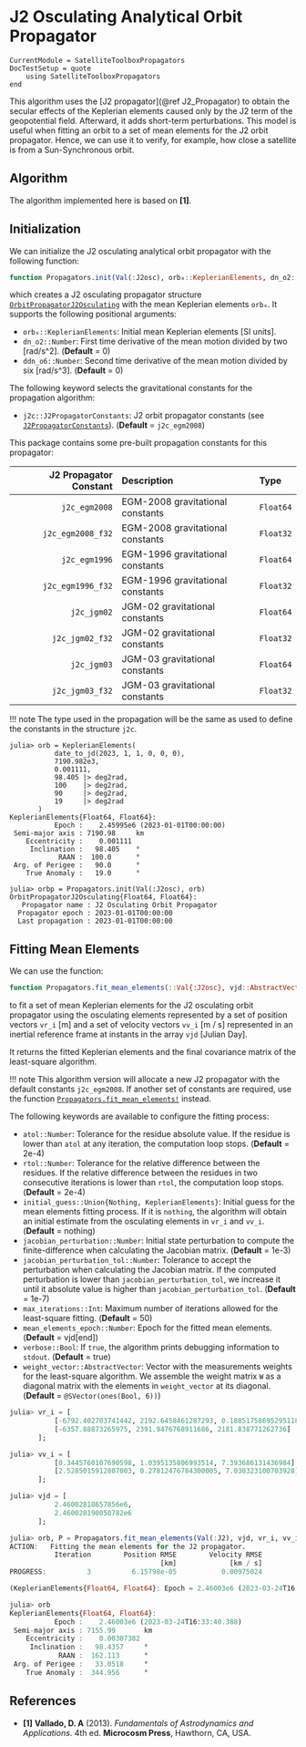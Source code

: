 J2 Osculating Analytical Orbit Propagator
=========================================

```@meta
CurrentModule = SatelliteToolboxPropagators
DocTestSetup = quote
    using SatelliteToolboxPropagators
end
```

This algorithm uses the [J2 propagator](@ref J2_Propagator) to obtain the secular effects of
the Keplerian elements caused only by the J2 term of the geopotential field. Afterward, it
adds short-term perturbations. This model is useful when fitting an orbit to a set of mean
elements for the J2 orbit propagator. Hence, we can use it to verify, for example, how close
a satellite is from a Sun-Synchronous orbit.

## Algorithm

The algorithm implemented here is based on **[1]**.

## Initialization

We can initialize the J2 osculating analytical orbit propagator with the following function:

```julia
function Propagators.init(Val(:J2osc), orb₀::KeplerianElements, dn_o2::Number = 0, ddn_o6::Number = 0; kwargs...)
```

which creates a J2 osculating propagator structure [`OrbitPropagatorJ2Osculating`](@ref)
with the mean Keplerian elements `orb₀`. It supports the following positional arguments:

- `orb₀::KeplerianElements`: Initial mean Keplerian elements [SI units].
- `dn_o2::Number`: First time derivative of the mean motion divided by two [rad/s^2].
    (**Default** = 0)
- `ddn_o6::Number`: Second time derivative of the mean motion divided by six [rad/s^3].
    (**Default** = 0)
    
The following keyword selects the gravitational constants for the propagation algorithm:

- `j2c::J2PropagatorConstants`: J2 orbit propagator constants (see
  [`J2PropagatorConstants`](@ref)). (**Default** = `j2c_egm2008`)

This package contains some pre-built propagation constants for this propagator:

| **J2 Propagator Constant** | **Description**                  | **Type**  |
|---------------------------:|:---------------------------------|:----------|
|              `j2c_egm2008` | EGM-2008 gravitational constants | `Float64` |
|          `j2c_egm2008_f32` | EGM-2008 gravitational constants | `Float32` |
|              `j2c_egm1996` | EGM-1996 gravitational constants | `Float64` |
|          `j2c_egm1996_f32` | EGM-1996 gravitational constants | `Float32` |
|                `j2c_jgm02` | JGM-02 gravitational constants   | `Float64` |
|            `j2c_jgm02_f32` | JGM-02 gravitational constants   | `Float32` |
|                `j2c_jgm03` | JGM-03 gravitational constants   | `Float64` |
|            `j2c_jgm03_f32` | JGM-03 gravitational constants   | `Float32` |

!!! note
    The type used in the propagation will be the same as used to define the constants in the
    structure `j2c`.
    
```jldoctest
julia> orb = KeplerianElements(
           date_to_jd(2023, 1, 1, 0, 0, 0),
           7190.982e3,
           0.001111,
           98.405 |> deg2rad,
           100    |> deg2rad,
           90     |> deg2rad,
           19     |> deg2rad
       )
KeplerianElements{Float64, Float64}:
           Epoch :    2.45995e6 (2023-01-01T00:00:00)
 Semi-major axis : 7190.98     km
    Eccentricity :    0.001111
     Inclination :   98.405    °
            RAAN :  100.0      °
 Arg. of Perigee :   90.0      °
    True Anomaly :   19.0      °

julia> orbp = Propagators.init(Val(:J2osc), orb)
OrbitPropagatorJ2Osculating{Float64, Float64}:
   Propagator name : J2 Osculating Orbit Propagator
  Propagator epoch : 2023-01-01T00:00:00
  Last propagation : 2023-01-01T00:00:00
```

## Fitting Mean Elements

We can use the function:

```julia
function Propagators.fit_mean_elements(::Val{:J2osc}, vjd::AbstractVector{Tjd}, vr_i::AbstractVector{Tv}, vv_i::AbstractVector{Tv}; kwargs...) -> KeplerianElements{Float64, Float64}, SMatrix{6, 6, Float64}
```

to fit a set of mean Keplerian elements for the J2 osculating orbit propagator using the
osculating elements represented by a set of position vectors `vr_i` [m] and a set of
velocity vectors `vv_i` [m / s] represented in an inertial reference frame at instants in
the array `vjd` [Julian Day].

It returns the fitted Keplerian elements and the final covariance matrix of the least-square
algorithm.

!!! note
    This algorithm version will allocate a new J2 propagator with the default constants
    `j2c_egm2008`. If another set of constants are required, use the function
    [`Propagators.fit_mean_elements!`](@ref) instead.
    
The following keywords are available to configure the fitting process:

- `atol::Number`: Tolerance for the residue absolute value. If the residue is lower than
    `atol` at any iteration, the computation loop stops. (**Default** = 2e-4)
- `rtol::Number`: Tolerance for the relative difference between the residues. If the
    relative difference between the residues in two consecutive iterations is lower than
    `rtol`, the computation loop stops. (**Default** = 2e-4)
- `initial_guess::Union{Nothing, KeplerianElements}`: Initial guess for the mean elements
    fitting process. If it is `nothing`, the algorithm will obtain an initial estimate from
    the osculating elements in `vr_i` and `vv_i`. (**Default** = nothing)
- `jacobian_perturbation::Number`: Initial state perturbation to compute the
    finite-difference when calculating the Jacobian matrix. (**Default** = 1e-3)
- `jacobian_perturbation_tol::Number`: Tolerance to accept the perturbation when calculating
    the Jacobian matrix. If the computed perturbation is lower than
    `jacobian_perturbation_tol`, we increase it until it absolute value is higher than
    `jacobian_perturbation_tol`. (**Default** = 1e-7)
- `max_iterations::Int`: Maximum number of iterations allowed for the least-square fitting.
    (**Default** = 50)
- `mean_elements_epoch::Number`: Epoch for the fitted mean elements.
    (**Default** = vjd[end])
- `verbose::Bool`: If `true`, the algorithm prints debugging information to `stdout`.
    (**Default** = true)
- `weight_vector::AbstractVector`: Vector with the measurements weights for the least-square
    algorithm. We assemble the weight matrix `W` as a diagonal matrix with the elements in
    `weight_vector` at its diagonal. (**Default** = `@SVector(ones(Bool, 6))`)
    
```julia
julia> vr_i = [
           [-6792.402703741442, 2192.6458461287293, 0.18851758695295118] .* 1000,
           [-6357.88873265975, 2391.9476768911686, 2181.838771262736] .* 1000
       ];

julia> vv_i = [
           [0.3445760107690598, 1.0395135806993514, 7.393686131436984] .* 1000,
           [2.5285015912807003, 0.27812476784300005, 7.030323100703928] .* 1000
       ];

julia> vjd = [
           2.46002818657856e6,
           2.460028190050782e6
       ];

julia> orb, P = Propagators.fit_mean_elements(Val(:J2), vjd, vr_i, vv_i)
ACTION:   Fitting the mean elements for the J2 propagator.
           Iteration        Position RMSE        Velocity RMSE           Total RMSE       RMSE Variation
                                     [km]             [km / s]                  [ ]
PROGRESS:          3          6.15798e-05           0.00975024              9.75043         -0.000203903 %

(KeplerianElements{Float64, Float64}: Epoch = 2.46003e6 (2023-03-24T16:33:40.388), [0.9999771881514358 3.332831176445557e-7 … -9.720588392821589e-5 -7.124383305247769e-5; 3.3327603024689727e-7 0.9999779181940862 … 0.0032646452155289567 1.7018081890699746e-5; … ; -9.720588394942824e-5 0.0032646452155281466 … 2.2082152640332316e-5 1.794499832376423e-8; -7.12438330606674e-5 1.7018081892440988e-5 … 1.7944998330774395e-8 2.1724736479160325e-5])

julia> orb
KeplerianElements{Float64, Float64}:
           Epoch :    2.46003e6 (2023-03-24T16:33:40.388)
 Semi-major axis : 7155.99       km
    Eccentricity :    0.00307382
     Inclination :   98.4357     °
            RAAN :  162.113      °
 Arg. of Perigee :   33.0518     °
    True Anomaly :  344.956      °
```

## References

- **[1]** **Vallado, D. A** (2013). *Fundamentals of Astrodynamics and Applications*. 4th
  ed. **Microcosm Press**, Hawthorn, CA, USA.
